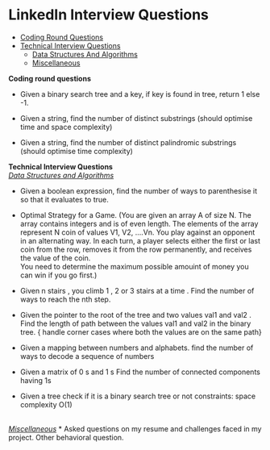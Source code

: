 

# LinkedIn Interview Questions
* [Coding Round Questions](#coding)
* [Technical Interview Questions](#tech)
	* [Data Structures And Algorithms](#dsalg)
	* [Miscellaneous](#misc)


<b name="coding">Coding round questions</b><br/>
* Given a binary search tree and a key, if key is found in tree, return 1 else -1.

* Given a string, find the number of distinct substrings (should optimise time and space complexity)

* Given a string, find the number of distinct palindromic substrings (should optimise time complexity)


<b name="tech">Technical Interview Questions</b>
<br/>
<i><u name="dsalg">Data Structures and Algorithms</u></i>
* Given a boolean expression, find the number of ways to parenthesise it so that it evaluates to true.

* Optimal Strategy for a Game.
	(You are given an array A of size N. The array contains integers and is of even length. The elements of the array represent N coin of values V1, V2, ....Vn. You play against an opponent in an alternating way. In each turn, a player selects either the first or last coin from the row, removes it from the row permanently, and receives the value of the coin.	
	You need to determine the maximum possible amouint of money you can win if you go first.)

* Given n stairs , you climb 1 , 2 or 3 stairs at a time . Find the number of ways to reach the nth step.

* Given the pointer to the root of the tree and two values val1 and val2 . Find the length of path between the values val1 and val2 in the binary tree. { handle corner cases where both the values are on the same path}

* Given a mapping between numbers and alphabets. find the number of ways to decode a sequence of numbers 

* Given a matrix of 0 s and 1 s Find the number of connected components having 1s 

* Given a tree check if it is a binary search tree or not constraints: space complexity O(1)

</br>
<i><u name="misc">Miscellaneous</u></i>
* Asked questions on my resume and challenges faced in my project. Other behavioral question.

